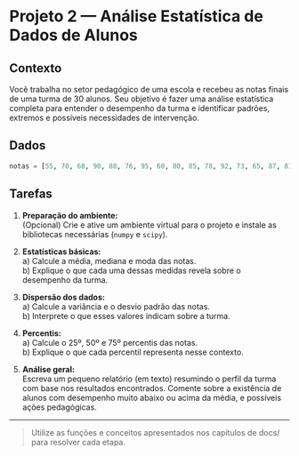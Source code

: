 # Projeto 2 — Análise Estatística de Dados de Alunos

## Contexto

Você trabalha no setor pedagógico de uma escola e recebeu as notas finais de uma turma de 30 alunos. Seu objetivo é fazer uma análise estatística completa para entender o desempenho da turma e identificar padrões, extremos e possíveis necessidades de intervenção.

## Dados

```python
notas = [55, 70, 68, 90, 88, 76, 95, 60, 80, 85, 78, 92, 73, 65, 87, 81, 77, 69, 84, 79, 91, 74, 82, 67, 89, 72, 83, 66, 93, 71]
```

## Tarefas

1. **Preparação do ambiente:**  
   (Opcional) Crie e ative um ambiente virtual para o projeto e instale as bibliotecas necessárias (`numpy` e `scipy`).

2. **Estatísticas básicas:**  
   a) Calcule a média, mediana e moda das notas.  
   b) Explique o que cada uma dessas medidas revela sobre o desempenho da turma.

3. **Dispersão dos dados:**  
   a) Calcule a variância e o desvio padrão das notas.  
   b) Interprete o que esses valores indicam sobre a turma.

4. **Percentis:**  
   a) Calcule o 25º, 50º e 75º percentis das notas.  
   b) Explique o que cada percentil representa nesse contexto.

5. **Análise geral:**  
   Escreva um pequeno relatório (em texto) resumindo o perfil da turma com base nos resultados encontrados. Comente sobre a existência de alunos com desempenho muito abaixo ou acima da média, e possíveis ações pedagógicas.

---

> Utilize as funções e conceitos apresentados nos capítulos de docs/ para resolver cada etapa. 